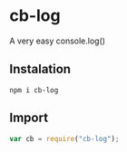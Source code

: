 # cb-log
A very easy console.log()

## Instalation
```
npm i cb-log
```
## Import
```javascript
var cb = require("cb-log");
```
